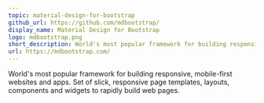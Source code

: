 ```yaml
---
topic: material-design-for-bootstrap
github_url: https://github.com/mdbootstrap/
display_name: Material Design for Bootstrap
logo: mdbootstrap.png
short_description: World's most popular framework for building responsive, mobile-first websites and apps.
url: https://mdbootstrap.com/
---
```

World's most popular framework for building responsive, mobile-first websites and apps. Set of slick, responsive page templates, layouts, components and widgets to rapidly build web pages.